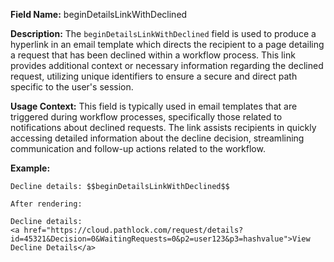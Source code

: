**Field Name:** beginDetailsLinkWithDeclined

**Description:** The `beginDetailsLinkWithDeclined` field is used to produce a hyperlink in an email template which directs the recipient to a page detailing a request that has been declined within a workflow process. This link provides additional context or necessary information regarding the declined request, utilizing unique identifiers to ensure a secure and direct path specific to the user's session.

**Usage Context:** This field is typically used in email templates that are triggered during workflow processes, specifically those related to notifications about declined requests. The link assists recipients in quickly accessing detailed information about the decline decision, streamlining communication and follow-up actions related to the workflow.

**Example:**

    Decline details: $$beginDetailsLinkWithDeclined$$

    After rendering:

    Decline details:  
    <a href="https://cloud.pathlock.com/request/details?id=45321&Decision=0&WaitingRequests=0&p2=user123&p3=hashvalue">View Decline Details</a>
